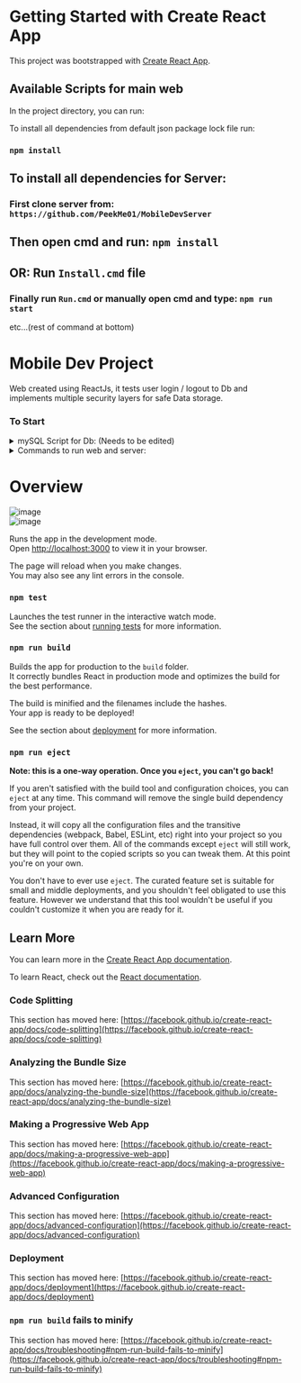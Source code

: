 # Getting Started with Create React App

This project was bootstrapped with [Create React App](https://github.com/facebook/create-react-app).


## Available Scripts for main web

In the project directory, you can run:

To install all dependencies from default json package lock file run:
### `npm install`
## To install all dependencies for Server:
### First clone server from: `https://github.com/PeekMe01/MobileDevServer`
## Then open cmd and run: `npm install`
## OR: Run `Install.cmd` file
### Finally run `Run.cmd` or manually open cmd and type: `npm run start`


etc...(rest of command at bottom)

# Mobile Dev Project
Web created using ReactJs, it tests user login / logout to Db and implements multiple security layers for safe Data storage.

### To Start
<details>
<summary>mySQL Script for Db: (Needs to be edited)</summary>
<br>  

```sql
create database mobileDevdb;
use mobileDevdb;
create table users(
id int primary key auto_increment,
name varchar(255),
email varchar(255),
title varchar(255),
department varchar(255),
status varchar(255),
position varchar(255),
 picture varchar(500),
 allowed boolean
);

create table account(
id int primary key auto_increment,
email varchar(255),
password varchar(400),
users_id int,
 FOREIGN KEY (users_id) REFERENCES users(id)
);

DELIMITER //
CREATE TRIGGER denyDuplicateAccount
BEFORE INSERT 
ON account 
FOR EACH ROW 
BEGIN
    DECLARE duplicateCount INT;

    SELECT COUNT(*) INTO duplicateCount FROM account WHERE email = NEW.email;

    IF duplicateCount > 0 THEN
        SIGNAL SQLSTATE '45000'
        SET MESSAGE_TEXT = 'Duplicate entry is not allowed';
    END IF;
END;
//
DELIMITER ;

DELIMITER //
CREATE TRIGGER denyDuplicateUser 
BEFORE INSERT 
ON account 
FOR EACH ROW 
BEGIN
    DECLARE duplicateCount INT;

    SELECT COUNT(*) INTO duplicateCount FROM users WHERE email = NEW.email;

    IF duplicateCount > 0 THEN
        SIGNAL SQLSTATE '45000'
        SET MESSAGE_TEXT = 'Duplicate entry is not allowed';
    END IF;
END;
//
DELIMITER ;

```

</details>

<details>
<summary>Commands to run web and server:</summary>
<br>
-Web: for now its (not in server dir)

```
npm start 
```

<br>
-Server: 

```
cd Server 
```
```
npm run devStart
```
</details>

#


# Overview
![image](https://github.com/HyperJAK/MobileDevFinalProj-reactjs/assets/63348015/1949981d-9085-4e94-9087-74828df35ebf)  
![image](https://github.com/HyperJAK/MobileDevFinalProj-reactjs/assets/63348015/56f5c1b1-6ab7-423f-a6da-cd562f154e4d)


Runs the app in the development mode.\
Open [http://localhost:3000](http://localhost:3000) to view it in your browser.

The page will reload when you make changes.\
You may also see any lint errors in the console.

### `npm test`

Launches the test runner in the interactive watch mode.\
See the section about [running tests](https://facebook.github.io/create-react-app/docs/running-tests) for more information.

### `npm run build`

Builds the app for production to the `build` folder.\
It correctly bundles React in production mode and optimizes the build for the best performance.

The build is minified and the filenames include the hashes.\
Your app is ready to be deployed!

See the section about [deployment](https://facebook.github.io/create-react-app/docs/deployment) for more information.

### `npm run eject`

**Note: this is a one-way operation. Once you `eject`, you can't go back!**

If you aren't satisfied with the build tool and configuration choices, you can `eject` at any time. This command will remove the single build dependency from your project.

Instead, it will copy all the configuration files and the transitive dependencies (webpack, Babel, ESLint, etc) right into your project so you have full control over them. All of the commands except `eject` will still work, but they will point to the copied scripts so you can tweak them. At this point you're on your own.

You don't have to ever use `eject`. The curated feature set is suitable for small and middle deployments, and you shouldn't feel obligated to use this feature. However we understand that this tool wouldn't be useful if you couldn't customize it when you are ready for it.

## Learn More

You can learn more in the [Create React App documentation](https://facebook.github.io/create-react-app/docs/getting-started).

To learn React, check out the [React documentation](https://reactjs.org/).

### Code Splitting

This section has moved here: [https://facebook.github.io/create-react-app/docs/code-splitting](https://facebook.github.io/create-react-app/docs/code-splitting)

### Analyzing the Bundle Size

This section has moved here: [https://facebook.github.io/create-react-app/docs/analyzing-the-bundle-size](https://facebook.github.io/create-react-app/docs/analyzing-the-bundle-size)

### Making a Progressive Web App

This section has moved here: [https://facebook.github.io/create-react-app/docs/making-a-progressive-web-app](https://facebook.github.io/create-react-app/docs/making-a-progressive-web-app)

### Advanced Configuration

This section has moved here: [https://facebook.github.io/create-react-app/docs/advanced-configuration](https://facebook.github.io/create-react-app/docs/advanced-configuration)

### Deployment

This section has moved here: [https://facebook.github.io/create-react-app/docs/deployment](https://facebook.github.io/create-react-app/docs/deployment)

### `npm run build` fails to minify

This section has moved here: [https://facebook.github.io/create-react-app/docs/troubleshooting#npm-run-build-fails-to-minify](https://facebook.github.io/create-react-app/docs/troubleshooting#npm-run-build-fails-to-minify)
